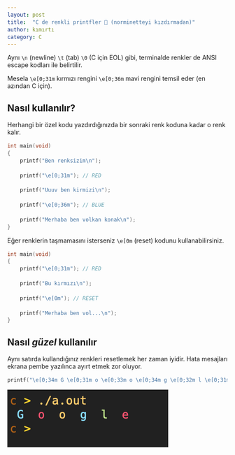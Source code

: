 ```yaml
---
layout: post
title:  "C de renkli printfler 🌈 (norminetteyi kızdırmadan)"
author: kımırtı
category: C
---
```


Aynı `\n` (newline) `\t` (tab) `\0` (C için EOL) gibi, terminalde renkler de ANSI escape kodları ile belirtilir.

Mesela `\e[0;31m` kırmızı rengini `\e[0;36m` mavi rengini temsil eder (en azından C için).

## Nasıl kullanılır?

Herhangi bir özel kodu yazdırdığınızda bir sonraki renk koduna kadar o renk kalır.

```c
int	main(void)
{
	printf("Ben renksizim\n");

	printf("\e[0;31m"); // RED

	printf("Uuuv ben kirmizi\n");

	printf("\e[0;36m"); // BLUE

	printf("Merhaba ben volkan konak\n");
}
```
Eğer renklerin taşmamasını isterseniz `\e[0m` (reset) kodunu kullanabilirsiniz.

```c
int	main(void)
{
	printf("\e[0;31m"); // RED

	printf("Bu kırmızı\n");

	printf("\e[0m"); // RESET

	printf("Merhaba ben vol...\n");
}
```

## Nasıl *güzel* kullanılır

Aynı satırda kullandığınız renkleri resetlemek her zaman iyidir. Hata mesajları ekrana pembe yazılınca ayırt etmek zor oluyor.

```c
printf("\e[0;34m G \e[0;31m o \e[0;33m o \e[0;34m g \e[0;32m l \e[0;31m e \e[0m\n");
```

![Deneme](assets/cde_renkli_terminaller/google.png)
